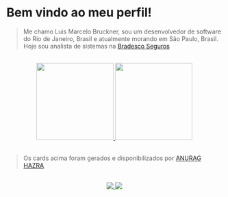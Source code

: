 # Bem vindo ao meu perfil!

> Me chamo Luis Marcelo Bruckner, sou um desenvolvedor de software do Rio de Janeiro, Brasil e atualmente morando em São Paulo, Brasil.  
> Hoje sou analista de sistemas na [Bradesco Seguros](https://www.bradescoseguros.com.br/ "Clique e acesse agora")

<br>

<div style="display: inline_block" align="center">
  
  <a href="https://github.com/marcelobruckner/">
    <img height="180em" src="https://github-readme-stats.vercel.app/api?username=marcelobruckner&show_icons=true&include_all_commits=true&count_private=true"/>
  </a> 
  <a href="https://github.com/marcelobruckner/">
    <img height="180em" src="https://github-readme-stats.vercel.app/api/top-langs/?username=marcelobruckner&layout=compact"/>
  </a>
</div>

<br>

> Os cards acima foram gerados e disponibilizados por [ANURAG HAZRA](https://github.com/anuraghazra/github-readme-stats/)

<br>

<div align="center"> 
  <a href = "mailto:marcelobruckner@gmail.com" target="_blank">
      <img src="https://img.shields.io/badge/-Gmail-%23333?style=for-the-badge&logo=gmail&logoColor=white" target="_blank">
  </a>
  <a href="https://www.linkedin.com/in/marcelobruckner/" target="_blank">
    <img src="https://img.shields.io/badge/-LinkedIn-%230077B5?style=for-the-badge&logo=linkedin&logoColor=white" target="_blank">
  </a> 
</div>
<br>
